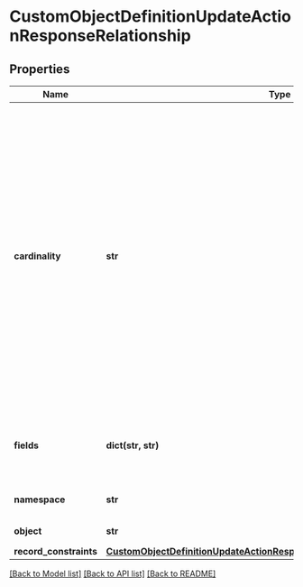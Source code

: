 # CustomObjectDefinitionUpdateActionResponseRelationship

## Properties
Name | Type | Description | Notes
------------ | ------------- | ------------- | -------------
**cardinality** | **str** | The cardinality of the relationship from this object to another object.  A &#x60;manyToOne&#x60; relationship means this object is the child object (the \&quot;many\&quot; side), and the referenced object (the \&quot;one\&quot; side) is the parent.  A &#x60;oneToMany&#x60; relationship means this object is the parent object (the \&quot;one\&quot; side), and the referenced object (the \&quot;many\&quot; side) is the child.  | [optional] [default to 'manyToOne']
**fields** | **dict(str, str)** | Field mappings in the form of &#x60;&lt;this-object-field-name&gt;&#x60;: &#x60;&lt;other-object-field-name&gt;&#x60;.  | [optional] 
**namespace** | **str** | The namespace where the related object is located | [optional] 
**object** | **str** | The API name of the related object | [optional] 
**record_constraints** | [**CustomObjectDefinitionUpdateActionResponseRelationshipRecordConstraints**](CustomObjectDefinitionUpdateActionResponseRelationshipRecordConstraints.md) |  | [optional] 

[[Back to Model list]](../README.md#documentation-for-models) [[Back to API list]](../README.md#documentation-for-api-endpoints) [[Back to README]](../README.md)


